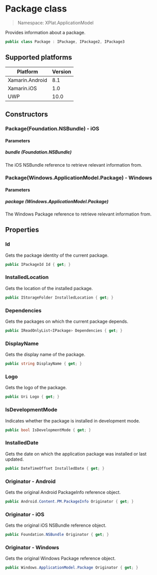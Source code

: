 # Package class

> Namespace: XPlat.ApplicationModel

Provides information about a package.

```csharp
public class Package : IPackage, IPackage2, IPackage3
```

## Supported platforms

| Platform | Version |
| --- | --- |
| Xamarin.Android | 8.1 |
| Xamarin.iOS  | 1.0 |
| UWP | 10.0 | 

## Constructors

### Package(Foundation.NSBundle) - iOS

#### Parameters
##### bundle (Foundation.NSBundle)
The iOS NSBundle reference to retrieve relevant information from.

### Package(Windows.ApplicationModel.Package) - Windows

#### Parameters
##### package (Windows.ApplicationModel.Package)
The Windows Package reference to retrieve relevant information from.

## Properties

### Id

Gets the package identity of the current package.

```csharp
public IPackageId Id { get; }
```

### InstalledLocation

Gets the location of the installed package.

```csharp
public IStorageFolder InstalledLocation { get; }
```

### Dependencies

Gets the packages on which the current package depends.

```csharp
public IReadOnlyList<IPackage> Dependencies { get; }
```

### DisplayName

Gets the display name of the package.

```csharp
public string DisplayName { get; }
```

### Logo

Gets the logo of the package.

```csharp
public Uri Logo { get; }
```

### IsDevelopmentMode

Indicates whether the package is installed in development mode.

```csharp
public bool IsDevelopmentMode { get; }
```

### InstalledDate

Gets the date on which the application package was installed or last updated.

```csharp
public DateTimeOffset InstalledDate { get; }
```

### Originator - Android

Gets the original Android PackageInfo reference object.

```csharp
public Android.Content.PM.PackageInfo Originator { get; }
```

### Originator - iOS

Gets the original iOS NSBundle reference object.

```csharp
public Foundation.NSBundle Originator { get; }
```

### Originator - Windows

Gets the original Windows Package reference object.

```csharp
public Windows.ApplicationModel.Package Originator { get; }
```